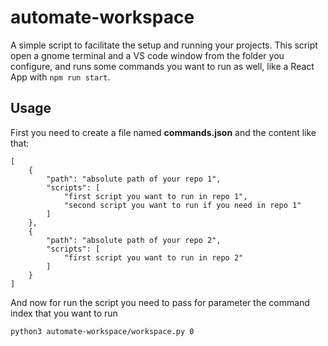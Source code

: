 # automate-workspace

A simple script to facilitate the setup and running your projects. This script open a gnome terminal and a VS code window from the folder you configure, and runs some commands you want to run as well, like a React App with `npm run start`.

## Usage

First you need to create a file named **commands.json** and the content like that:
```
[
    {
        "path": "absolute path of your repo 1",
        "scripts": [
            "first script you want to run in repo 1",
            "second script you want to run if you need in repo 1"
        ]
    },
    {
        "path": "absolute path of your repo 2",
        "scripts": [
            "first script you want to run in repo 2"
        ]
    }
]
```
And now for run the script you need to pass for parameter the command index that you want to run

`python3 automate-workspace/workspace.py 0`
